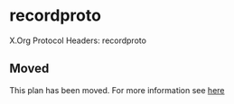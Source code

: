 # recordproto

X.Org Protocol Headers: recordproto

## Moved

This plan has been moved. For more information see [here](https://github.com/habitat-sh/core-plans#additional-plans)
